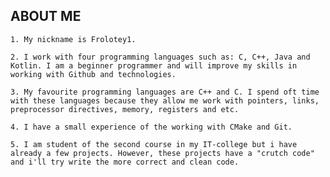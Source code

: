 
## ABOUT ME

`1. My nickname is Frolotey1.`

`2. I work with four programming languages such as: C, C++, Java and Kotlin. I am a beginner programmer and will improve my skills in working with Github and technologies.`

`3. My favourite programming languages are C++ and C. I spend oft time with these languages because they allow me work with pointers, links, preprocessor directives, memory, registers and etc.`

`4. I have a small experience of the working with CMake and Git.`

`5. I am student of the second course in my IT-college but i have already a few projects. However, these projects have a "crutch code" and i'll try write the more correct and clean code.`
